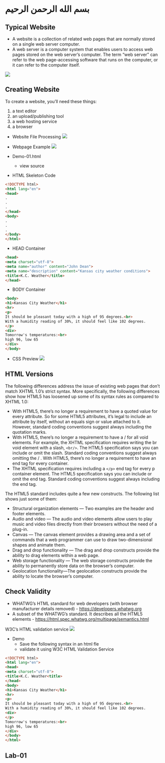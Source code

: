 # بسم الله الرحمن الرحيم

## Typical Website

- A website is a collection of related web pages that are normally stored on a single web server computer.
- A web server is a computer system that enables users to access web pages stored on the web server’s computer. The term “web server” can refer to the web page-accessing software that runs on the computer, or it can refer to the computer itself.

![](imgs/001.png)

## Creating Website

To create a website, you’ll need these things:

1. a text editor
2. an upload/publishing tool
3. a web hosting service
4. a browser

- Website File Processing
![](imgs/002.png)

- Webpage Example
![](imgs/003.png)

- Demo-01.html
  - view source

- HTML Skeleton Code

```html
<!DOCTYPE html>
<html lang="en">
<head>
.
.
.
</head>
<body>
.
.
.
</body>
</html>
```

- HEAD Container

```html
<head>
<meta charset="utf-8">
<meta name="author" content="John Dean">
<meta name="description" content="Kansas city weather conditions">
<title>K.C. Weather</title>
</head>
```

- BODY Container

```html
<body>
<h1>Kansas City Weather</h1>
<hr>
<p>
It should be pleasant today with a high of 95 degrees.<br>
With a humidity reading of 30%, it should feel like 102 degrees.
</p>
<div>
Tomorrow's temperatures:<br>
high 96, low 65
</div>
</body>
```

- CSS Preview
![](imgs/004.png)

## HTML Versions

The following differences address the issue of existing web pages that don’t match XHTML 1.0’s strict syntax. More specifically, the following differences show how HTML5 has loosened up some of its syntax rules as compared to XHTML 1.0:
- With HTML5, there’s no longer a requirement to have a quoted value for every attribute. So for some HTML5 attributes, it’s legal to include an attribute by itself, without an equals sign or value attached to it. However, standard coding conventions suggest always including the quotation marks.
- With HTML5, there’s no longer a requirement to have a / for all void elements.
For example, the XHTML specification requires writing the br void element with a slash, `<br/>`. The HTML5 specification says you can include or omit the slash. Standard coding conventions suggest always omitting the / .
With HTML5, there’s no longer a requirement to have an end tag for every container.
- The XHTML specification requires including a `</p>` end tag for every p container element. The HTML5 specification says you can include or omit the end tag. Standard coding conventions suggest always including the end tag.

The HTML5 standard includes quite a few new constructs. The following list shows just some of them:
- Structural organization elements — Two examples are the header and footer elements.
- Audio and video — The audio and video elements allow users to play music and video files directly from their browsers without the need of a plug-in.
- Canvas — The canvas element provides a drawing area and a set of commands that a web programmer can use to draw two-dimensional shapes and animate them.
- Drag and drop functionality — The drag and drop constructs provide the ability to drag elements within a web page.
- Web storage functionality — The web storage constructs provide the ability to permanently store data on the browser’s computer.
- Geolocation functionality—The geolocation constructs provide the ability to locate the browser’s computer.

## Check Validity

- WHATWG’s HTML standard for web developers (with browser manufacturer details removed) - <https://developers.whatwg.org>
- A subset of the WHATWG’s standard. It describes all the HTML5 elements - <https://html.spec.whatwg.org/multipage/semantics.html>

W3C’s HTML validation service
![](imgs/005.png)

- Demo
  - Save the following syntax in an html fle
  - validate it using W3C HTML Validation Service

```html
<!DOCTYPE html>
<html lang="en">
<head>
<meta charset="utf-8">
<title>K.C. Weather<title>
</head>
<body>
<h1>Kansas City Weather</h1>
<hr>
<p>
It should be pleasant today with a high of 95 degrees.<br>
With a humidity reading of 30%, it should feel like 102 degrees.
<div>
</p>
Tomorrow's temperatures:<br>
high 96, low 65
</div>
</body>
</html>
```

## Lab-01
